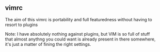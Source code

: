 ## vimrc

The aim of this vimrc is portability and full featuredness without having to resort to plugins

Note: I have absolutely nothing against plugins, but VIM is so full of stuff that almost anythng you could want is already present in there somewhere, it's just a matter of fining the right settings.
